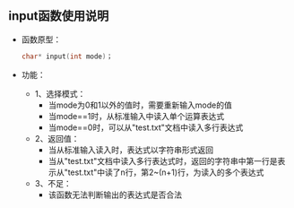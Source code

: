 ## input函数使用说明

- 函数原型：

  ~~~c++
  char* input(int mode)；
  ~~~

  

- 功能：

  - 1、选择模式：
    - 当mode为0和1以外的值时，需要重新输入mode的值
    - 当mode==1时，从标准输入中读入单个运算表达式
    - 当mode==0时，可以从"test.txt"文档中读入多行表达式
  - 2、返回值：
    - 当从标准输入读入时，表达式以字符串形式返回
    - 当从"test.txt"文档中读入多行表达式时，返回的字符串中第一行是表示从"test.txt"中读了n行，第2~(n+1)行，为读入的多个表达式
  - 3、不足：
    - 该函数无法判断输出的表达式是否合法

